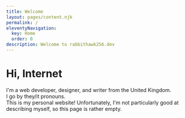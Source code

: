 ```yaml
---
title: Welcome
layout: pages/content.njk
permalink: /
eleventyNavigation:
  key: Home
  order: 0
description: Welcome to rabbithawk256.dev
---
```

<link rel="stylesheet" href="../assets/style/index.css">

# Hi, Internet

I'm a web developer, designer, and writer from the United Kingdom.  
I go by they/it pronouns.  
This is my personal website! Unfortunately, I'm not particularly good at describing myself, so this page is rather empty.